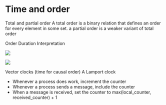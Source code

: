 # Time and order

Total and partial order
A total order is a binary relation that defines an order for every element in some set.
a partial order is a weaker variant of total order

Order
Duration
Interpretation

![](http://book.mixu.net/distsys/images/global-clock.png)

![](http://book.mixu.net/distsys/images/local-clock.png)

Vector clocks (time for causal order)
A Lamport clock

- Whenever a process does work, increment the counter
- Whenever a process sends a message, include the counter
- When a message is received, set the counter to max(local_counter, received_counter) + 1
